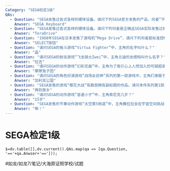 ```yaml
---
Category: "SEGA检定1级"
QAs:
  - Question: "SEGA发售过各式各样的硬体设备。请问下列SEGA官方发售的产品，何者“不是Mega Drive的周边设备”？"
    Anwser: "SEGA Keyboard"
  - Question: "SEGA发售过各式各样的硬体设备。请问下列何者是正确且SEGA实际发售过的机器正式名称？"
    Anwser: "TeraDrive"
  - Question: "1988年SEGA在日本发售了游戏机“Mega Drive”，请问下列何者是标准控制器上没有的按钮？"
    Anwser: "SELECT按钮"
  - Question: "请问SEGA的格斗游戏“Virtua Fighter”中，主角的名字叫什么？"
    Anwser: "晶"
  - Question: "请问SEGA的射击游戏“飞龙骑士Zwei”中，主角兰迪的龙搭档叫什么名字？"
    Anwser: "拉吉"
  - Question: "请问SEGA的动作游戏“幻彩恋曲”中，主角为了吸引心上人而加入的可疑超高难度特技团叫什么？"
    Anwser: "摩擦兔子团"
  - Question: "请问SEGA的角色扮演游戏“战场女武神”系列的第一部游戏中，主角们隶属于哪个国家？"
    Anwser: "加利亚公国"
  - Question: "SEGA发售的游戏“樱花大战”有数部拥有副标题的作品。请问本传系列第1部至第5部没有用过哪个副标题？"
    Anwser: "再别故乡"
  - Question: "请问SEGA的动作游戏“音速小子”中，主角索尼克几岁？"
    Anwser: "15岁"
  - Question: "SEGA发售的节奏动作游戏“太空第5频道”中，主角舞拉拉会在宇宙空间挑战各种舞蹈战斗，请问在舞蹈战斗中摆出招牌姿势时，舞拉拉等人会喊什么？"
    Anwser: "啾！"
---
```

# SEGA检定1级
`$=dv.table([],dv.current().QAs.map(qa => [qa.Question, '=='+qa.Anwser+'==']));`

#如龙/如龙7/笔记/大海原证照学校/试题